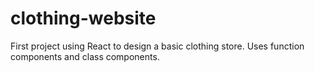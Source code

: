 # clothing-website
First project using React to design a basic clothing store. Uses function components and class components.
